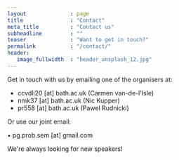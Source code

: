 ```yaml
---
layout              : page
title               : "Contact"
meta_title          : "Contact us"
subheadline         : ""
teaser              : "Want to get in touch?"
permalink           : "/contact/"
header:
   image_fullwidth  : "header_unsplash_12.jpg"
---
```


Get in touch with us by emailing one of the organisers at:

* ccvdli20 [at] bath.ac.uk (Carmen van-de-l'Isle)
* nmk37 [at] bath.ac.uk (Nic Kupper)
* pr558 [at] bath.ac.uk (Pawel Rudnicki)

Or use our joint email:

• pg.prob.sem [at] gmail.com

We're always looking for new speakers!



